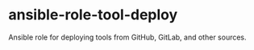 # ansible-role-tool-deploy
 Ansible role for deploying tools from GitHub, GitLab, and other sources.
